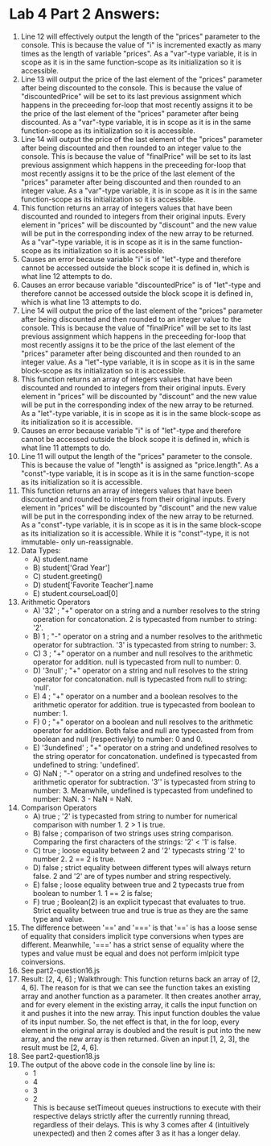 # Lab 4 Part 2 Answers:

1. Line 12 will effectively output the length of the "prices" parameter to the console. This is because the value of "i" is incremented exactly as many times as the length of variable "prices". As a "var"-type variable, it is in scope as it is in the same function-scope as its initialization so it is accessible.
2. Line 13 will output the price of the last element of the "prices" parameter after being discounted to the console. This is because the value of "discountedPrice" will be set to its last previous assignment which happens in the preceeding for-loop that most recently assigns it to be the price of the last element of the "prices" parameter after being discounted. As a "var"-type variable, it is in scope as it is in the same function-scope as its initialization so it is accessible.
3. Line 14 will output the price of the last element of the "prices" parameter after being discounted and then rounded to an integer value to the console. This is because the value of "finalPrice" will be set to its last previous assignment which happens in the preceeding for-loop that most recently assigns it to be the price of the last element of the "prices" parameter after being discounted and then rounded to an integer value. As a "var"-type variable, it is in scope as it is in the same function-scope as its initialization so it is accessible.
4. This function returns an array of integers values that have been discounted and rounded to integers from their original inputs. Every element in "prices" will be discounted by "discount" and the new value will be put in the corresponding index of the new array to be returned. As a "var"-type variable, it is in scope as it is in the same function-scope as its initialization so it is accessible.
5. Causes an error because variable "i" is of "let"-type and therefore cannot be accessed outside the block scope it is defined in, which is what line 12 attempts to do.
6. Causes an error because variable "discountedPrice" is of "let"-type and therefore cannot be accessed outside the block scope it is defined in, which is what line 13 attempts to do.
7. Line 14 will output the price of the last element of the "prices" parameter after being discounted and then rounded to an integer value to the console. This is because the value of "finalPrice" will be set to its last previous assignment which happens in the preceeding for-loop that most recently assigns it to be the price of the last element of the "prices" parameter after being discounted and then rounded to an integer value. As a "let"-type variable, it is in scope as it is in the same block-scope as its initialization so it is accessible.
8. This function returns an array of integers values that have been discounted and rounded to integers from their original inputs. Every element in "prices" will be discounted by "discount" and the new value will be put in the corresponding index of the new array to be returned. As a "let"-type variable, it is in scope as it is in the same block-scope as its initialization so it is accessible.
9. Causes an error because variable "i" is of "let"-type and therefore cannot be accessed outside the block scope it is defined in, which is what line 11 attempts to do.
10. Line 11 will output the length of the "prices" parameter to the console. This is because the value of "length" is assigned as "price.length". As a "const"-type variable, it is in scope as it is in the same function-scope as its initialization so it is accessible.
11.  This function returns an array of integers values that have been discounted and rounded to integers from their original inputs. Every element in "prices" will be discounted by "discount" and the new value will be put in the corresponding index of the new array to be returned. As a "const"-type variable, it is in scope as it is in the same block-scope as its initialization so it is accessible. While it is "const"-type, it is not immutable- only un-reassignable.
12. Data Types:
    - A) student.name
    - B) student['Grad Year']
    - C) student.greeting()
    - D) student['Favorite Teacher'].name
    - E) student.courseLoad[0]
13. Arithmetic Operators
    - A) '32' ; "+" operator on a string and a number resolves to the string operation for concatonation. 2 is typecasted from number to string: '2'.
    - B) 1 ; "-" operator on a string and a number resolves to the arithmetic operator for subtraction. '3' is typecasted from string to number: 3.
    - C) 3 ; "+" operator on a number and null resolves to the arithmetic operator for addition. null is typecasted from null to number: 0.
    - D) '3null' ; "+" operator on a string and null resolves to the string operator for concatonation. null is typecasted from null to string: 'null'.
    - E) 4 ; "+" operator on a number and a boolean resolves to the arithmetic operator for addition. true is typecasted from boolean to number: 1.
    - F) 0 ; "+" operator on a boolean and null resolves to the arithmetic operator for addition. Both false and null are typecasted from from boolean and null (respectively) to number: 0 and 0.
    - E) '3undefined' ; "+" operator on a string and undefined resolves to the string operator for concatonation. undefined is typecasted from undefined to string: 'undefined'.
    - G) NaN ; "-" operator on a string and undefined resolves to the arithmetic operator for subtraction. '3'' is typecasted from string to number: 3. Meanwhile, undefined is typecasted from undefined to number: NaN. 3 - NaN = NaN.
14. Comparison Operators
    - A) true ; '2' is typecasted from string to number for numerical comparison with number 1. 2 > 1 is true.
    - B) false ; comparison of two strings uses string comparison. Comparing the first characters of the strings: '2' < '1' is false.
    - C) true ; loose equality between 2 and '2' typecasts string '2' to number 2. 2 == 2 is true.
    - D) false ; strict equality between different types will always return false. 2 and '2' are of types number and string respectively. 
    - E) false ; loose equality between true and 2 typecasts true from boolean to number 1. 1 == 2 is false;
    - F) true ; Boolean(2) is an explicit typecast that evaluates to true. Strict equality between true and true is true as they are the same type and value.
15. The difference between '==' and '===' is that '==' is has a loose sense of equality that considers implicit type conversions when types are different. Meanwhile, '===' has a strict sense of equality where the types and value must be equal and does not perform imlpicit type coinversions. 
16. See part2-question16.js
17. Result: [2, 4, 6] ; Walkthrough: This function returns back an array of [2, 4, 6]. The reason for is that we can see the function takes an existing array and another function as a parameter. It then creates another array, and for every element in the existing array, it calls the input function on it and pushes it into the new array. This input function doubles the value of its input number. So, the net effect is that, in the for loop, every element in the original array is doubled and the result is put into the new array, and the new array is then returned. Given an input [1, 2, 3], the result must be [2, 4, 6].
18. See part2-question18.js
19. The output of the above code in the console line by line is:
    - 1
    - 4
    - 3
    - 2
\
This is because setTimeout queues instructions to execute with their respective delays strictly after the currently running thread, regardless of their delays. This is why 3 comes after 4 (intuitively unexpected) and then 2 comes after 3 as it has a longer delay.
